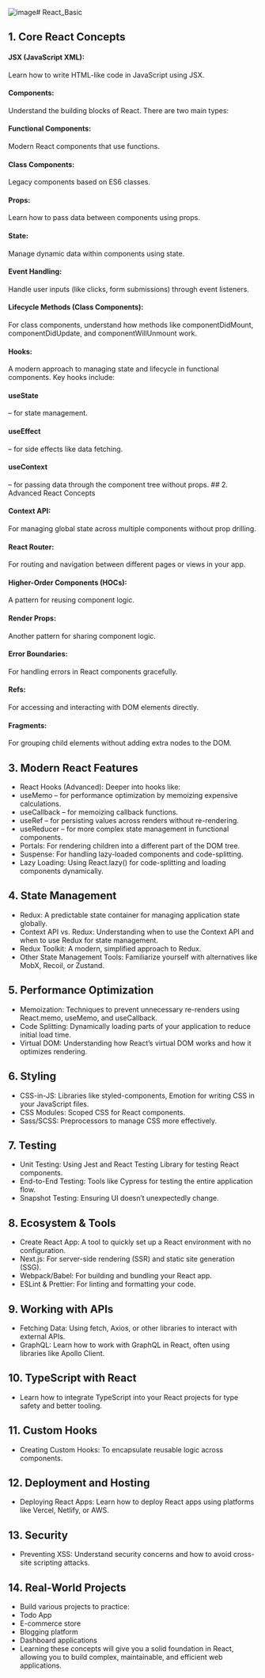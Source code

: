 ![image](https://github.com/user-attachments/assets/9bbdaa8a-14f0-4fb9-a7e3-7085d0a8ad42)# React_Basic
## 1. Core React Concepts
<h4>JSX (JavaScript XML):</h4> Learn how to write HTML-like code in JavaScript using JSX.
<h4>Components:</h4> Understand the building blocks of React. There are two main types:
<h4>Functional Components:</h4> Modern React components that use functions.
<h4>Class Components:</h4> Legacy components based on ES6 classes.
<h4>Props:</h4> Learn how to pass data between components using props.
<h4>State:</h4> Manage dynamic data within components using state.
<h4>Event Handling:</h4> Handle user inputs (like clicks, form submissions) through event listeners.
<h4>Lifecycle Methods (Class Components):</h4> For class components, understand how methods like componentDidMount, componentDidUpdate, and componentWillUnmount work.
<h4>Hooks:</h4> A modern approach to managing state and lifecycle in functional components. Key hooks include:
<h4>useState</h4> – for state management.
<h4>useEffect</h4> – for side effects like data fetching.
<h4>useContext</h4> – for passing data through the component tree without props.
## 2. Advanced React Concepts
<h4>Context API:</h4> For managing global state across multiple components without prop drilling.
<h4>React Router:</h4> For routing and navigation between different pages or views in your app.
<h4>Higher-Order Components (HOCs):</h4> A pattern for reusing component logic.
<h4>Render Props:</h4> Another pattern for sharing component logic.
<h4>Error Boundaries:</h4> For handling errors in React components gracefully.
<h4>Refs:</h4> For accessing and interacting with DOM elements directly.
<h4>Fragments:</h4> For grouping child elements without adding extra nodes to the DOM.

## 3. Modern React Features
- React Hooks (Advanced): Deeper into hooks like:
- useMemo – for performance optimization by memoizing expensive calculations.
- useCallback – for memoizing callback functions.
- useRef – for persisting values across renders without re-rendering.
- useReducer – for more complex state management in functional components.
- Portals: For rendering children into a different part of the DOM tree.
- Suspense: For handling lazy-loaded components and code-splitting.
- Lazy Loading: Using React.lazy() for code-splitting and loading components dynamically.

## 4. State Management
- Redux: A predictable state container for managing application state globally.
- Context API vs. Redux: Understanding when to use the Context API and when to use Redux for state management.
- Redux Toolkit: A modern, simplified approach to Redux.
- Other State Management Tools: Familiarize yourself with alternatives like MobX, Recoil, or Zustand.

## 5. Performance Optimization
- Memoization: Techniques to prevent unnecessary re-renders using React.memo, useMemo, and useCallback.
- Code Splitting: Dynamically loading parts of your application to reduce initial load time.
- Virtual DOM: Understanding how React’s virtual DOM works and how it optimizes rendering.

## 6. Styling
- CSS-in-JS: Libraries like styled-components, Emotion for writing CSS in your JavaScript files.
- CSS Modules: Scoped CSS for React components.
- Sass/SCSS: Preprocessors to manage CSS more effectively.

## 7. Testing
- Unit Testing: Using Jest and React Testing Library for testing React components.
- End-to-End Testing: Tools like Cypress for testing the entire application flow.
- Snapshot Testing: Ensuring UI doesn’t unexpectedly change.

## 8. Ecosystem & Tools
- Create React App: A tool to quickly set up a React environment with no configuration.
- Next.js: For server-side rendering (SSR) and static site generation (SSG).
- Webpack/Babel: For building and bundling your React app.
- ESLint & Prettier: For linting and formatting your code.

## 9. Working with APIs
- Fetching Data: Using fetch, Axios, or other libraries to interact with external APIs.
- GraphQL: Learn how to work with GraphQL in React, often using libraries like Apollo Client.
## 10. TypeScript with React
- Learn how to integrate TypeScript into your React projects for type safety and better tooling.
## 11. Custom Hooks
- Creating Custom Hooks: To encapsulate reusable logic across components.
## 12. Deployment and Hosting
- Deploying React Apps: Learn how to deploy React apps using platforms like Vercel, Netlify, or AWS.
## 13. Security
- Preventing XSS: Understand security concerns and how to avoid cross-site scripting attacks.
## 14. Real-World Projects
- Build various projects to practice:
- Todo App
- E-commerce store
- Blogging platform
- Dashboard applications
- Learning these concepts will give you a solid foundation in React, allowing you to build complex, maintainable, and efficient web applications.
